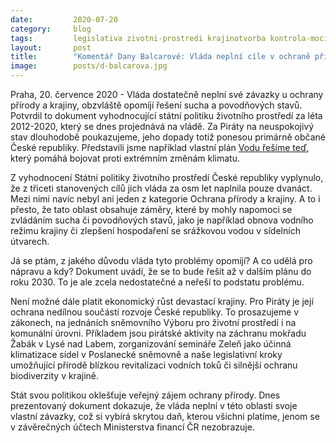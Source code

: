 ```yaml
---
date:         2020-07-20
category:     blog
tags:         legislativa zivotni-prostredi krajinotvorba kontrola-moci-a-mocných půda-a-voda sucho
layout:       post
title:        "Komentář Dany Balcarové: Vláda neplní cíle v ochraně přírody a krajiny, které si sama stanovila. Zaspala i v řešení sucha či povodní, Piráti chtějí nápravu "
image:        posts/d-balcarova.jpg
---   
```



Praha, 20. července 2020 - Vláda dostatečně neplní své závazky u ochrany přírody a krajiny, obzvláště opomíjí řešení sucha a povodňových stavů. Potvrdil to dokument vyhodnocující státní politiku životního prostředí za léta 2012-2020, který se dnes projednává na vládě. Za Piráty na neuspokojivý stav dlouhodobě poukazujeme, jeho dopady totiž ponesou primárně občané České republiky. Představili jsme například vlastní plán [Vodu řešíme teď](https://pirati.cz/assets/pdf/e-book-vodu-resime-ted.pdf), který pomáhá bojovat proti extrémním změnám klimatu. 

Z vyhodnocení Státní politiky životního prostředí České republiky vyplynulo, že z třiceti stanovených cílů jich vláda za osm let naplnila pouze dvanáct. Mezi nimi navíc nebyl ani jeden z kategorie Ochrana přírody a krajiny. A to i přesto, že tato oblast obsahuje záměry, které by mohly napomoci se zvládáním sucha či povodňových stavů, jako je například obnova vodního režimu krajiny či zlepšení hospodaření se srážkovou vodou v sídelních útvarech.  

Já se ptám, z jakého důvodu vláda tyto problémy opomíjí? A co udělá pro nápravu a kdy? Dokument uvádí, že se to bude řešit až v dalším plánu do roku 2030. To je ale zcela nedostatečné a neřeší to podstatu problému.

Není možné dále platit ekonomický růst devastací krajiny. Pro Piráty je její ochrana nedílnou součástí rozvoje České republiky. To prosazujeme v zákonech, na jednáních sněmovního Výboru pro životní prostředí i na komunální úrovni. Příkladem jsou pirátské aktivity na záchranu mokřadu Žabák v Lysé nad Labem, zorganizování semináře Zeleň jako účinná klimatizace sídel v Poslanecké sněmovně a naše legislativní kroky umožňující přírodě blízkou revitalizaci vodních toků či silnější ochranu biodiverzity v krajině. 

Stát svou politikou oklešťuje veřejný zájem ochrany přírody. Dnes prezentovaný dokument dokazuje, že vláda neplní v této oblasti svoje vlastní závazky, což si vybírá skrytou daň, kterou všichni platíme, jenom se v závěrečných účtech Ministerstva financí ČR nezobrazuje. 
